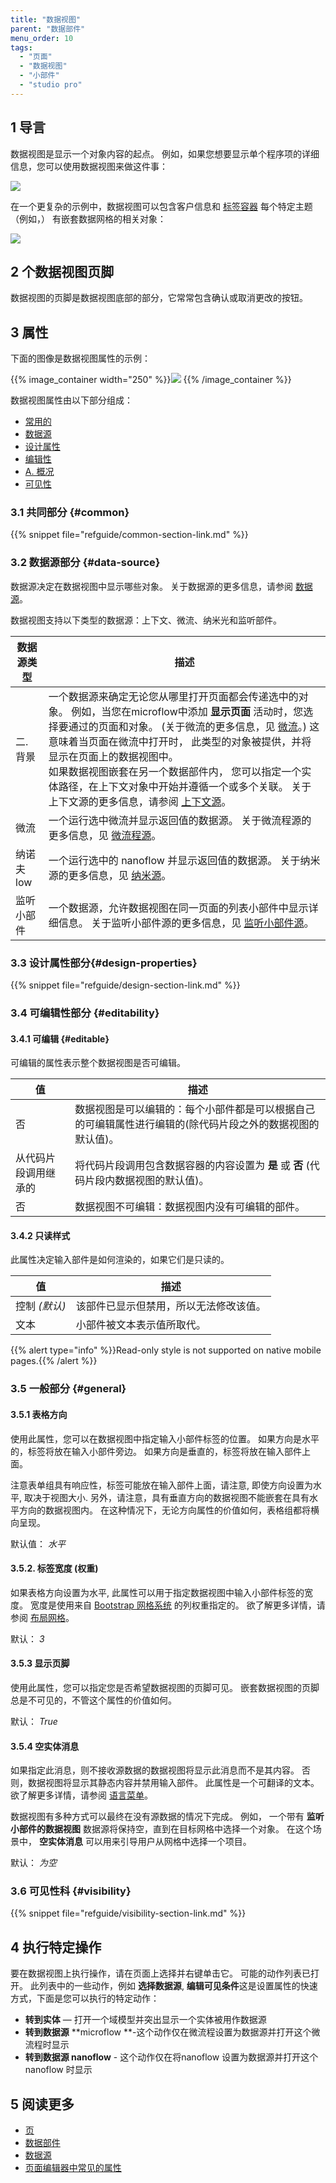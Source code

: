 ```yaml
---
title: "数据视图"
parent: "数据部件"
menu_order: 10
tags:
  - "页面"
  - "数据视图"
  - "小部件"
  - "studio pro"
---
```


## 1 导言

数据视图是显示一个对象内容的起点。 例如，如果您想要显示单个程序项的详细信息，您可以使用数据视图来做这件事：

![](attachments/data-widgets/data-view-example-structure-mode.png)

在一个更复杂的示例中，数据视图可以包含客户信息和 [标签容器](tab-container) 每个特定主题（例如，） 有嵌套数据网格的相关对象：

![](attachments/data-widgets/data-view-complex-example.png)

## 2 个数据视图页脚

数据视图的页脚是数据视图底部的部分，它常常包含确认或取消更改的按钮。

## 3 属性

下面的图像是数据视图属性的示例：

{{% image_container width="250" %}}![](attachments/data-widgets/data-view-properties.png)
{{% /image_container %}}

数据视图属性由以下部分组成：

* [常用的](#common)
* [数据源](#data-source)
* [设计属性](#design-properties)
* [编辑性](#editability)
* [A. 概况](#general)
* [可见性](#visibility)

### 3.1 共同部分 {#common}

{{% snippet file="refguide/common-section-link.md" %}}

### 3.2 数据源部分 {#data-source}

数据源决定在数据视图中显示哪些对象。 关于数据源的更多信息，请参阅 [数据源](data-sources)。

数据视图支持以下类型的数据源：上下文、微流、纳米光和监听部件。

| 数据源类型  | 描述                                                                                                                                                                                                                                                                       |
| ------ | ------------------------------------------------------------------------------------------------------------------------------------------------------------------------------------------------------------------------------------------------------------------------ |
| 二. 背景  | 一个数据源来确定无论您从哪里打开页面都会传递选中的对象。 例如，当您在microflow中添加 **显示页面** 活动时，您选择要通过的页面和对象。 (关于微流的更多信息，见 [微流](microflows)。) 这意味着当页面在微流中打开时， 此类型的对象被提供，并将显示在页面上的数据视图中。 <br />如果数据视图嵌套在另一个数据部件内， 您可以指定一个实体路径，在上下文对象中开始并遵循一个或多个关联。 关于上下文源的更多信息，请参阅 [上下文源](context-source)。<br /> |
| 微流     | 一个运行选中微流并显示返回值的数据源。 关于微流程源的更多信息，见 [微流程源](microflow-source)。                                                                                                                                                                                                              |
| 纳诺夫low | 一个运行选中的 nanoflow 并显示返回值的数据源。 关于纳米源的更多信息，见 [纳米源](nanoflow-source)。                                                                                                                                                                                                        |
| 监听小部件  | 一个数据源，允许数据视图在同一页面的列表小部件中显示详细信息。 关于监听小部件源的更多信息，见 [监听小部件源](microflow-source)。                                                                                                                                                                                              |

### 3.3 设计属性部分{#design-properties}

{{% snippet file="refguide/design-section-link.md" %}}

### 3.4 可编辑性部分 {#editability}

#### 3.4.1 可编辑 {#editable}

可编辑的属性表示整个数据视图是否可编辑。

| 值          | 描述                                                     |
| ---------- | ------------------------------------------------------ |
| 否          | 数据视图是可以编辑的：每个小部件都是可以根据自己的可编辑属性进行编辑的(除代码片段之外的数据视图的默认值)。 |
| 从代码片段调用继承的 | 将代码片段调用包含数据容器的内容设置为 **是** 或 **否** (代码片段内数据视图的默认值)。     |
| 否          | 数据视图不可编辑：数据视图内没有可编辑的部件。                                |

#### 3.4.2 只读样式

此属性决定输入部件是如何渲染的，如果它们是只读的。

| 值         | 描述                  |
| --------- | ------------------- |
| 控制 *(默认)* | 该部件已显示但禁用，所以无法修改该值。 |
| 文本        | 小部件被文本表示值所取代。       |

{{% alert type="info" %}}Read-only style is not supported on native mobile pages.{{% /alert %}}

### 3.5 一般部分 {#general}

#### 3.5.1 表格方向

使用此属性，您可以在数据视图中指定输入小部件标签的位置。 如果方向是水平的，标签将放在输入小部件旁边。 如果方向是垂直的，标签将放在输入部件上面。

注意表单组具有响应性，标签可能放在输入部件上面，请注意, 即使方向设置为水平, 取决于视图大小. 另外，请注意，具有垂直方向的数据视图不能嵌套在具有水平方向的数据视图内。 在这种情况下，无论方向属性的价值如何，表格组都将横向呈现。

默认值： *水平*

#### 3.5.2. 标签宽度 (权重)

如果表格方向设置为水平, 此属性可以用于指定数据视图中输入小部件标签的宽度。 宽度是使用来自 [Bootstrap 网格系统](http://getbootstrap.com/css/#grid) 的列权重指定的。 欲了解更多详情，请参阅 [布局网格](layout-grid)。

默认： *3*

#### 3.5.3 显示页脚

使用此属性，您可以指定您是否希望数据视图的页脚可见。 嵌套数据视图的页脚总是不可见的，不管这个属性的价值如何。

默认： *True*

#### 3.5.4 空实体消息

如果指定此消息，则不接收源数据的数据视图将显示此消息而不是其内容。 否则，数据视图将显示其静态内容并禁用输入部件。 此属性是一个可翻译的文本。 欲了解更多详情，请参阅 [语言菜单](translatable-texts)。

数据视图有多种方式可以最终在没有源数据的情况下完成。 例如， 一个带有 **监听小部件的数据视图** 数据源将保持空，直到在目标网格中选择一个对象。 在这个场景中， **空实体消息** 可以用来引导用户从网格中选择一个项目。

默认： *为空*

### 3.6 可见性科 {#visibility}

{{% snippet file="refguide/visibility-section-link.md" %}}

## 4 执行特定操作

要在数据视图上执行操作，请在页面上选择并右键单击它。 可能的动作列表已打开。 此列表中的一些动作，例如 **选择数据源**, **编辑可见条件**这是设置属性的快速方式，下面是您可以执行的特定动作：

* **转到实体** — 打开一个域模型并突出显示一个实体被用作数据源
* **转到数据源** **microflow **-这个动作仅在微流程设置为数据源并打开这个微流程时显示
* **转到数据源 nanoflow** - 这个动作仅在将nanoflow 设置为数据源并打开这个nanoflow 时显示

## 5 阅读更多

* [页](page)
* [数据部件](data-widgets)
* [数据源](数据来源)
* [页面编辑器中常见的属性](common-widget-properties)
